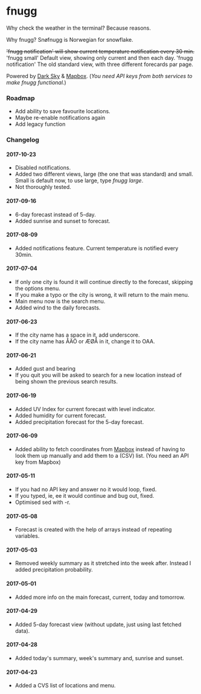 # fnugg

Why check the weather in the terminal? Because reasons.

Why fnugg? Snøfnugg is Norwegian for snowflake.

~~'fnugg notification' will show current temperature notification every 30 min.~~
'fnugg small' Default view, showing only current and then each day.
'fnugg notification' The old standard view, with three different forecards par page.

Powered by [Dark Sky](http://darksky.net) & [Mapbox](https://www.mapbox.com).
(*You need API keys from both services to make fnugg functional.*)

### Roadmap

* Add ability to save favourite locations.
* Maybe re-enable notifications again
* Add legacy function

### Changelog

#### 2017-10-23
* Disabled notifications.
* Added two different views, large (the one that was standard) and small. Small is default now, to use large, type *fnugg large*.
* Not thoroughly tested.

#### 2017-09-16
* 6-day forecast instead of 5-day.
* Added sunrise and sunset to forecast.

#### 2017-08-09
* Added notifications feature. Current temperature is notified every 30min.

#### 2017-07-04
* If only one city is found it will continue directly to the forecast, skipping the options menu.
* If you make a typo or the city is wrong, it will return to the main menu.
* Main menu now is the search menu.
* Added wind to the daily forecasts.

#### 2017-06-23
* If the city name has a space in it, add underscore.
* If the city name has ÅÄÖ or ÆØÅ in it, change it to OAA.

#### 2017-06-21
* Added gust and bearing
* If you quit you will be asked to search for a new location instead of being shown the previous search results.

#### 2017-06-19
* Added UV Index for current forecast with level indicator.
* Added humidity for current forecast.
* Added precipitation forecast for the 5-day forecast.

#### 2017-06-09
* Added ability to fetch coordinates from [Mapbox](https://www.mapbox.com) instead of having to look them up manually and add them to a (CSV) list. (You need an API key from Mapbox)

#### 2017-05-11
* If you had no API key and answer no it would loop, fixed.
* If you typed, ie, ee it would continue and bug out, fixed.
* Optimised sed with -r.

#### 2017-05-08
* Forecast is created with the help of arrays instead of repeating variables.

#### 2017-05-03
* Removed weekly summary as it stretched into the week after. Instead I added precipitation probability.

#### 2017-05-01
* Added more info on the main forecast, current, today and tomorrow.

#### 2017-04-29
* Added 5-day forecast view (without update, just using last fetched data).

#### 2017-04-28
* Added today's summary, week's summary and, sunrise and sunset.

#### 2017-04-23
* Added a CVS list of locations and menu.
